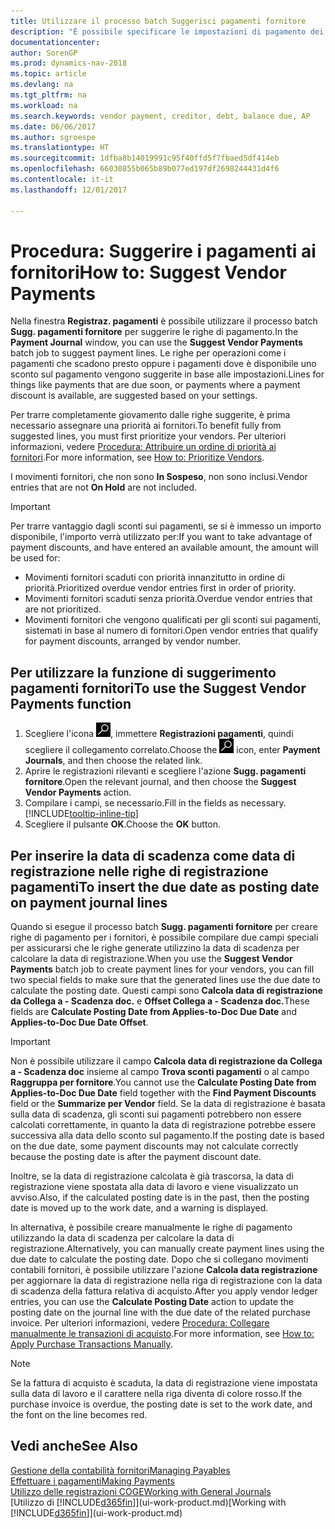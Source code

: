 ```yaml
---
title: Utilizzare il processo batch Suggerisci pagamenti fornitore
description: "È possibile specificare le impostazioni di pagamento dei fornitori per ottenere suggerimenti o proposte per pagamenti in scadenza oppure per cui è disponibile uno sconto."
documentationcenter: 
author: SorenGP
ms.prod: dynamics-nav-2018
ms.topic: article
ms.devlang: na
ms.tgt_pltfrm: na
ms.workload: na
ms.search.keywords: vendor payment, creditor, debt, balance due, AP
ms.date: 06/06/2017
ms.author: sgroespe
ms.translationtype: HT
ms.sourcegitcommit: 1dfba8b14019991c95f40ffd5f7fbaed5df414eb
ms.openlocfilehash: 66030855b065b89b077ed197df2698244431d4f6
ms.contentlocale: it-it
ms.lasthandoff: 12/01/2017

---
```

# <a name="how-to-suggest-vendor-payments"></a><span data-ttu-id="2cf09-103">Procedura: Suggerire i pagamenti ai fornitori</span><span class="sxs-lookup"><span data-stu-id="2cf09-103">How to: Suggest Vendor Payments</span></span>
<span data-ttu-id="2cf09-104">Nella finestra **Registraz. pagamenti** è possibile utilizzare il processo batch **Sugg. pagamenti fornitore** per suggerire le righe di pagamento.</span><span class="sxs-lookup"><span data-stu-id="2cf09-104">In the **Payment Journal** window, you can use the **Suggest Vendor Payments** batch job to suggest payment lines.</span></span> <span data-ttu-id="2cf09-105">Le righe per operazioni come i pagamenti che scadono presto oppure i pagamenti dove è disponibile uno sconto sul pagamento vengono suggerite in base alle impostazioni.</span><span class="sxs-lookup"><span data-stu-id="2cf09-105">Lines for things like payments that are due soon, or payments where a payment discount is available, are suggested based on your settings.</span></span>

<span data-ttu-id="2cf09-106">Per trarre completamente giovamento dalle righe suggerite, è prima necessario assegnare una priorità ai fornitori.</span><span class="sxs-lookup"><span data-stu-id="2cf09-106">To benefit fully from suggested lines, you must first prioritize your vendors.</span></span> <span data-ttu-id="2cf09-107">Per ulteriori informazioni, vedere [Procedura: Attribuire un ordine di priorità ai fornitori](purchasing-how-prioritize-vendors.md).</span><span class="sxs-lookup"><span data-stu-id="2cf09-107">For more information, see [How to: Prioritize Vendors](purchasing-how-prioritize-vendors.md).</span></span>  

<span data-ttu-id="2cf09-108">I movimenti fornitori, che non sono **In Sospeso**, non sono inclusi.</span><span class="sxs-lookup"><span data-stu-id="2cf09-108">Vendor entries that are not **On Hold** are not included.</span></span>  

> [!IMPORTANT]  
>   <span data-ttu-id="2cf09-109">Per trarre vantaggio dagli sconti sui pagamenti, se si è immesso un importo disponibile, l'importo verrà utilizzato per:</span><span class="sxs-lookup"><span data-stu-id="2cf09-109">If you want to take advantage of payment discounts, and have entered an available amount, the amount will be used for:</span></span>  

* <span data-ttu-id="2cf09-110">Movimenti fornitori scaduti con priorità innanzitutto in ordine di priorità.</span><span class="sxs-lookup"><span data-stu-id="2cf09-110">Prioritized overdue vendor entries first in order of priority.</span></span>  
* <span data-ttu-id="2cf09-111">Movimenti fornitori scaduti senza priorità.</span><span class="sxs-lookup"><span data-stu-id="2cf09-111">Overdue vendor entries that are not prioritized.</span></span>  
* <span data-ttu-id="2cf09-112">Movimenti fornitori che vengono qualificati per gli sconti sui pagamenti, sistemati in base al numero di fornitori.</span><span class="sxs-lookup"><span data-stu-id="2cf09-112">Open vendor entries that qualify for payment discounts, arranged by vendor number.</span></span>  

## <a name="to-use-the-suggest-vendor-payments-function"></a><span data-ttu-id="2cf09-113">Per utilizzare la funzione di suggerimento pagamenti fornitori</span><span class="sxs-lookup"><span data-stu-id="2cf09-113">To use the Suggest Vendor Payments function</span></span>
1. <span data-ttu-id="2cf09-114">Scegliere l'icona ![Cerca pagina o report](media/ui-search/search_small.png "icona Cerca pagina o report"), immettere **Registrazioni pagamenti**, quindi scegliere il collegamento correlato.</span><span class="sxs-lookup"><span data-stu-id="2cf09-114">Choose the ![Search for Page or Report](media/ui-search/search_small.png "Search for Page or Report icon") icon, enter **Payment Journals**, and then choose the related link.</span></span>  
2. <span data-ttu-id="2cf09-115">Aprire le registrazioni rilevanti e scegliere l'azione **Sugg. pagamenti fornitore**.</span><span class="sxs-lookup"><span data-stu-id="2cf09-115">Open the relevant journal, and then choose the **Suggest Vendor Payments** action.</span></span>  
3. <span data-ttu-id="2cf09-116">Compilare i campi, se necessario.</span><span class="sxs-lookup"><span data-stu-id="2cf09-116">Fill in the fields as necessary.</span></span> [!INCLUDE[tooltip-inline-tip](includes/tooltip-inline-tip_md.md)]  
4. <span data-ttu-id="2cf09-117">Scegliere il pulsante **OK**.</span><span class="sxs-lookup"><span data-stu-id="2cf09-117">Choose the **OK** button.</span></span>  

## <a name="to-insert-the-due-date-as-posting-date-on-payment-journal-lines"></a><span data-ttu-id="2cf09-118">Per inserire la data di scadenza come data di registrazione nelle righe di registrazione pagamenti</span><span class="sxs-lookup"><span data-stu-id="2cf09-118">To insert the due date as posting date on payment journal lines</span></span>
<span data-ttu-id="2cf09-119">Quando si esegue il processo batch **Sugg. pagamenti fornitore** per creare righe di pagamento per i fornitori, è possibile compilare due campi speciali per assicurarsi che le righe generate utilizzino la data di scadenza per calcolare la data di registrazione.</span><span class="sxs-lookup"><span data-stu-id="2cf09-119">When you use the **Suggest Vendor Payments** batch job to create payment lines for your vendors, you can fill two special fields to make sure that the generated lines use the due date to calculate the posting date.</span></span> <span data-ttu-id="2cf09-120">Questi campi sono **Calcola data di registrazione da Collega a - Scadenza doc.** e **Offset Collega a - Scadenza doc.**</span><span class="sxs-lookup"><span data-stu-id="2cf09-120">These fields are **Calculate Posting Date from Applies-to-Doc Due Date** and **Applies-to-Doc Due Date Offset**.</span></span>  

> [!IMPORTANT]  
>   <span data-ttu-id="2cf09-121">Non è possibile utilizzare il campo **Calcola data di registrazione da Collega a - Scadenza doc** insieme al campo **Trova sconti pagamenti** o al campo **Raggruppa per fornitore**.</span><span class="sxs-lookup"><span data-stu-id="2cf09-121">You cannot use the **Calculate Posting Date from Applies-to-Doc Due Date** field together with the **Find Payment Discounts** field or the **Summarize per Vendor** field.</span></span> <span data-ttu-id="2cf09-122">Se la data di registrazione è basata sulla data di scadenza, gli sconti sui pagamenti potrebbero non essere calcolati correttamente, in quanto la data di registrazione potrebbe essere successiva alla data dello sconto sul pagamento.</span><span class="sxs-lookup"><span data-stu-id="2cf09-122">If the posting date is based on the due date, some payment discounts may not calculate correctly because the posting date is after the payment discount date.</span></span>  

<span data-ttu-id="2cf09-123">Inoltre, se la data di registrazione calcolata è già trascorsa, la data di registrazione viene spostata alla data di lavoro e viene visualizzato un avviso.</span><span class="sxs-lookup"><span data-stu-id="2cf09-123">Also, if the calculated posting date is in the past, then the posting date is moved up to the work date, and a warning is displayed.</span></span>  

<span data-ttu-id="2cf09-124">In alternativa, è possibile creare manualmente le righe di pagamento utilizzando la data di scadenza per calcolare la data di registrazione.</span><span class="sxs-lookup"><span data-stu-id="2cf09-124">Alternatively, you can manually create payment lines using the due date to calculate the posting date.</span></span> <span data-ttu-id="2cf09-125">Dopo che si collegano movimenti contabili fornitori, è possibile utilizzare l'azione **Calcola data registrazione** per aggiornare la data di registrazione nella riga di registrazione con la data di scadenza della fattura relativa di acquisto.</span><span class="sxs-lookup"><span data-stu-id="2cf09-125">After you apply vendor ledger entries, you can use the **Calculate Posting Date** action to update the posting date on the journal line with the due date of the related purchase invoice.</span></span> <span data-ttu-id="2cf09-126">Per ulteriori informazioni, vedere [Procedura: Collegare manualmente le transazioni di acquisto](payables-how-apply-purchase-transactions-manually.md).</span><span class="sxs-lookup"><span data-stu-id="2cf09-126">For more information, see [How to: Apply Purchase Transactions Manually](payables-how-apply-purchase-transactions-manually.md).</span></span>  

> [!NOTE]  
>   <span data-ttu-id="2cf09-127">Se la fattura di acquisto è scaduta, la data di registrazione viene impostata sulla data di lavoro e il carattere nella riga diventa di colore rosso.</span><span class="sxs-lookup"><span data-stu-id="2cf09-127">If the purchase invoice is overdue, the posting date is set to the work date, and the font on the line becomes red.</span></span>  

## <a name="see-also"></a><span data-ttu-id="2cf09-128">Vedi anche</span><span class="sxs-lookup"><span data-stu-id="2cf09-128">See Also</span></span>
[<span data-ttu-id="2cf09-129">Gestione della contabilità fornitori</span><span class="sxs-lookup"><span data-stu-id="2cf09-129">Managing Payables</span></span>](payables-manage-payables.md)  
[<span data-ttu-id="2cf09-130">Effettuare i pagamenti</span><span class="sxs-lookup"><span data-stu-id="2cf09-130">Making Payments</span></span>](payables-make-payments.md)  
[<span data-ttu-id="2cf09-131">Utilizzo delle registrazioni COGE</span><span class="sxs-lookup"><span data-stu-id="2cf09-131">Working with General Journals</span></span>](ui-work-general-journals.md)  
<span data-ttu-id="2cf09-132">[Utilizzo di [!INCLUDE[d365fin](includes/d365fin_md.md)]](ui-work-product.md)</span><span class="sxs-lookup"><span data-stu-id="2cf09-132">[Working with [!INCLUDE[d365fin](includes/d365fin_md.md)]](ui-work-product.md)</span></span>  

